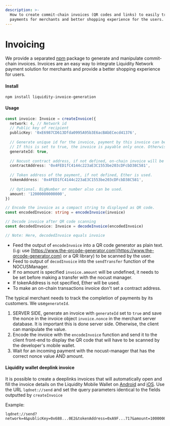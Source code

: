 ```yaml
---
description: >-
  How to create commit-chain invoices (QR codes and links) to easily track
  payments for merchants and better shopping experience for the users.
---
```


# Invoicing

We provide a separated [npm](https://www.npmjs.com/package/liquidity-invoice-generation) package to generate and manipulate commit-chain invoices. Invoices are an easy way to integrate Liquidity Network payment solution for merchants and provide a better shopping experience for users.

#### Install

```
npm install liquidity-invoice-generation
```

#### Usage

```typescript
const invoice: Invoice = createInvoice({
  network: 4, // Network id
  // Public key of recipient
  publicKey: '0xE6987CD613Dfda0995A95b3E6acBAbECecd41376',
  
  // Generate unique id for the invoice, payment by this invoice can be tracked by nonce.
  // If this is set to true, the invoice is payable only once. Otherwise the invoice is payable multiple-times.
  generateId: true,
  
  // Nocust contract address, if not defined, on-chain invoice will be generated.
  contractAddress: '0x4FED1fC4144c223aE3C1553be203cDFcbD38C581',
  
  // Token address of the payment, if not defined, Ether is used.
  tokenAddress: '0x4FED1fC4144c223aE3C1553be203cDFcbD38C581',
  
  // Optional. BigNumber or number also can be used.
  amount: '12000000000000',
})

// Encode the invoice as a compact string to displayed as QR code.  
const encodedInvoice: string = encodeInvoice(invoice)

// Decode invoice after QR code scanning
const decodedInvoice: Invoice = decodeInvoice(encodedInvoice)

// Note: Here, decodedInvoice equals invoice
```

* Feed the output of `encodeInvoice` into a QR code generator as plain text. \(i.g: use [https://www.the-qrcode-generator.com](https://www.the-qrcode-generator.com) or a QR library\) to be scanned by the user.
* Feed to output of `decodInvoice` into the `sendTransfer` function of the NOCUSManager. 
* If no amount is specified `invoice.amount` will be undefined, it needs to be set before making a transfer with the nocust manager.
* If tokenAddress is not specified, Ether will be used.
* To make an on-chain transactions invoice don't set a contract address. 

The typical merchant needs to track the completion of payments by its customers. We use`generateId`.

1. SERVER SIDE, generate an invoice with `generateId` set to `true` and save the nonce in the invoice object `invoice.nonce` in the merchant server database. It is important this is done server side. Otherwise, the client can manipulate the value. 
2. Encode the invoice with the `encodeInvoice` function and send it to the client front-end to display the QR code that will have to be scanned by the developer's mobile wallet. 
3. Wait for an incoming payment with the nocust-manager that has the correct nonce value AND amount.

#### Liquidity wallet deeplink invoice

It is possible to create a deeplinks invoices that will automatically open and fill the invoice details on the Liquidity Mobile Wallet on [Android](https://play.google.com/store/apps/details?id=com.liquiditynetwork.wallet) and [iOS](https://itunes.apple.com/ch/app/liquidity-network-wallet/id1395924630). Use the URL `lqdnet://send` and set the query parameters identical to the fields outputted by `createInvoice`

Example:

```text
lqdnet://send?network=4&publicKey=0x688...0E2&tokenAddress=0xA9F...717&amount=100000000
```

